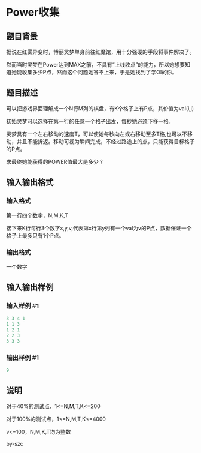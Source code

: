 # Power收集

## 题目背景

据说在红雾异变时，博丽灵梦单身前往红魔馆，用十分强硬的手段将事件解决了。

然而当时灵梦在Power达到MAX之前，不具有“上线收点”的能力，所以她想要知道她能收集多少P点，然而这个问题她答不上来，于是她找到了学OI的你。

## 题目描述

可以把游戏界面理解成一个N行M列的棋盘，有K个格子上有P点，其价值为val(i,j)

初始灵梦可以选择在第一行的任意一个格子出发，每秒她必须下移一格。

灵梦具有一个左右移动的速度T，可以使她每秒向左或右移动至多T格,也可以不移动，并且不能折返。移动可视为瞬间完成，不经过路途上的点，只能获得目标格子的P点。

求最终她能获得的POWER值最大是多少？

## 输入输出格式

### 输入格式

第一行四个数字，N,M,K,T

接下来K行每行3个数字x,y,v,代表第x行第y列有一个val为v的P点，数据保证一个格子上最多只有1个P点。

### 输出格式

一个数字

## 输入输出样例

### 输入样例 #1

```cpp
3 3 4 1
1 1 3
1 2 1
2 2 3
3 3 3

```
### 输出样例 #1

```cpp
9
```


## 说明

对于40%的测试点，1<=N,M,T,K<=200

对于100%的测试点，1<=N,M,T,K<=4000

v<=100，N,M,K,T均为整数

by-szc

